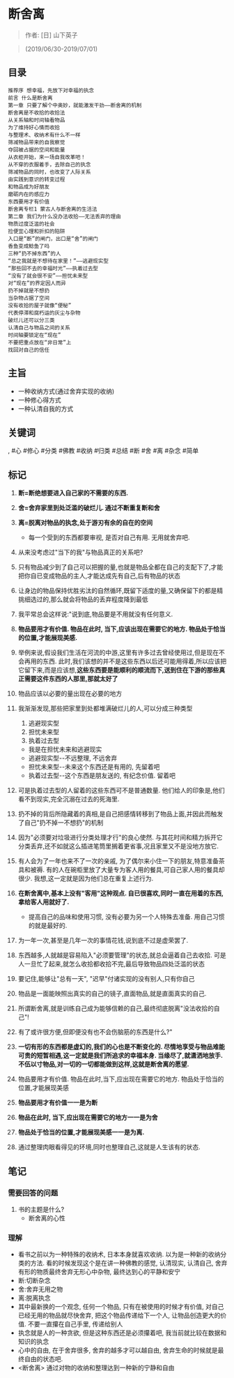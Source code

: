 # 断舍离

> 作者: [日] 山下英子

> (2019/06/30-2019/07/01)

## 目录
```
推荐序 想幸福，先放下对幸福的执念
前言 什么是断舍离
第一章 只要了解个中奥妙，就能激发干劲——断舍离的机制
断舍离是不收拾的收拾法
从关系轴和时间轴看物品
为了维持好心情而收拾
与整理术、收纳术有什么不一样
筛减物品带来的自我察觉
夺回被占据的空间和能量
从衣柜开始，来一场自我改革吧！
从不穿的衣服着手，去除自己的执念
筛减物品的同时，也改变了人际关系
由实践到意识的转变过程
和物品成为好朋友
磨砺内在的感应力
东西要用才有价值
断舍离专栏1 蒙古人与断舍离的生活法
第二章 我们为什么没办法收拾——无法丢弃的理由
物质过度泛滥的社会
捡便宜心理和折扣的陷阱
入口是“断”的闸门，出口是“舍”的闸门
香鱼变成鲶鱼了吗
三种“扔不掉东西”的人
“总之我就是不想待在家里！”——逃避现实型
“那些回不去的幸福时光”——执着过去型
“没有了就会很不安”——担忧未来型
对“现在”的界定因人而异
扔不掉就是不想扔
当杂物占据了空间
没有收拾的屋子就像“便秘”
代表停滞和腐朽运的灰尘与杂物
破烂儿还可以分三类
认清自己与物品之间的关系
时间轴要锁定在“现在”
不要把重点放在“非日常”上
找回对自己的信任
```

## 主旨
* 一种收纳方式(通过舍弃实现的收纳)
* 一种修心得方式
* 一种认清自我的方式

## 关键词
, #心 #修心 #分类 #佛教 #收纳 #归类 #总结 #断 #舍 #离 #杂念 #简单

## 标记
1. **断=断绝想要进入自己家的不需要的东西.**
2. **舍=舍弃家里到处泛滥的破烂儿. 通过不断重复断和舍**
3. **离=脱离对物品的执念,处于游刃有余的自在的空间**

    * 每一个受到的东西都要审视, 是否对自己有用. 无用就舍弃吧.
2. 从来没考虑过"当下的我"与物品真正的关系吧?
3. 只有物品减少到了自己可以把握的量,也就是物品全都在自己的支配下了,才能把你自已变成物品的主人,才能达成先有自己,后有物品的状态
4. 让身边的物品保持优胜劣汰的自然循环,既留下适度的量,又确保留下的都是精挑细选过的,那么就会将物品的丢弃程度降到最低
5. 我平常总会这样说:"说到底,物品要是不用就没有任何意义.
6. **物品要用才有价值. 物品在此时, 当下,应该出现在需要它的地方. 物品处于恰当的位置,才能展现美感.**
7. 举例来说,假设我们生活在河流的中游,这里有许多过去曾经使用过,但是现在不会再用的东西. 此时,我们该想的并不是这些东西以后还可能用得着,所以应该把它留下来,而是应该想,**这些东西要是能顺利的顺流而下,送到住在下游的那些真正需要这件东西的人那里,那就太好了**
8. 物品应该以必要的量出现在必要的地方
9. 我渐渐发现,那些把家里到处都堆满破烂儿的人,可以分成三种类型
	1. 逃避现实型
	2. 担忧未来型
	3. 执着过去型
	* 我是在担忧未来和逃避现实
	* 逃避现实型--不远整理, 不远舍弃
	* 担忧未来型--未来这个东西还是有用的, 先留着吧
	* 执着过去型--这个东西是朋友送的, 有纪念价值. 留着吧
13. 可是执着过去型的人留着的这些东西可不是普通数量. 他们给人的印象是,他们看不到现实,完全沉溺在过去的死海里.
14. 扔不掉的背后所隐藏着的真相,是自己把感情转移到了物品上面,并因此而触发了自己"扔不掉一不想扔"的机制
15. 因为"必须要对垃圾进行分类处理才行"的良心使然. 与其花时间和精力拆开它分类丢弃,还不如就这么插进笔筒里搁着更省事,况且家里又不是没地方放它.
16. 有人会为了一年也来不了一次的亲戚, 为了偶尔来小住一下的朋友,特意准备茶具和被褥. 有的人在碗柜里放了大量专为客人用的餐具,可自己家人用的餐具却很少. 我想,这一定就是因为他们总在重复上述行为.
18. **在断舍离中,基本上没有"客用"这种观点. 自已很喜欢,同时一直在用着的东西,拿给客人用就好了.**

    * 提高自己的品味和使用习惯, 没有必要为另一个人特殊去准备. 用自己习惯的就是最好的.
19. 为一年一次,甚至是几年一次的事情花钱,说到底不过是虚荣罢了.
20. 东西越多,人就越是容易陷入"必须要管理"的状态,就总会逼着自己去收拾. 可是人一旦忙了起来,就怎么收拾都收拾不完,最后导致物品四处泛滥的状态
21. 要记住,能够让"总有一天", "迟早"付诸实现的没有别人,只有你自己
22. 物品是一面能映照出真实的自己的镜子,直面物品,就是直面真实的自己.
23. 所谓断舍离,就是训练自己成为能够信赖的自己,最终彻底脱离"没法收拾的自己"!
24. 有了或许很方便,但即便没有也不会伤脑筋的东西是什么?"
25. **一切有形的东西都是虚幻的,我们的心也是不断变化的. 尽情地享受与物品难能可贵的短暂相遇,这一定就是我们所追求的幸福本身. 当缘尽了,就潇洒地放手. 不伍以寸物品,对一切的一切都能做到这样,这就是断舍离的愿望.**
26. 物品要用才有价值. 物品在此时,当下,应出现在需要它的地方. 物品处于恰当的位置,才能展现美感
27. **物品要用才有价值一一是为断**
28. **物品在此时, 当下,应出现在需要它的地方一一是为舍**
29. **物品处于恰当的位置,才能展现美感一一是为离.**
30. 通过整理肉眼看得见的环境,同时也整理自己,这就是人生该有的状态.

## 笔记
### 需要回答的问题
1. 书的主题是什么?
    * 断舍离的心性

### 理解
* 看书之前以为一种特殊的收纳术, 日本本身就喜欢收纳. 以为是一种新的收纳分类的方法. 看的时候发现这个是在讲一种佛教的感觉, 认清现实, 认清自己, 舍弃有形的物质最终舍弃无形心中杂物, 最终达到心的平静和安宁
* 断:切断杂念
* 舍:舍弃无用之物
* 离:脱离执念
* 其中最新换的一个观念, 任何一个物品, 只有在被使用的时候才有价值, 对自己已经无用的物品就尽快舍弃, 把这个物品传递给下一个人, 让物品创造更大的价值. 不要一直攥在自己手里, 传递给别人
* 执念就是人的一种贪欲, 但是这种东西还是必须攥着吧, 我当前就比较在数据和知识的执念
* 心中的自由, 在于舍弃很多, 舍弃的越多才可以越自由, 舍弃生命的时候就是最终自由的状态吧.
* <断舍离> 通过对物的收纳和整理达到一种新的宁静和自由
